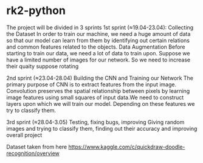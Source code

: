# rk2-python
 
 
 The project will be divided in 3 sprints
1st sprint (≈19.04-23.04):
Collecting the Dataset
In order to train our machine, we need a huge amount of data so that our model can learn from them by identifying out certain relations and common features related to the objects.
Data Augmentation
Before starting to train our data, we need a lot of data to train upon. Suppose we have a limited number of images for our network. So we need to increase their quaity suppose rotating

2nd sprint (≈23.04-28.04)
Building the CNN and Training our Network
The primary purpose of CNN is to extract features from the input image. Convolution preserves the spatial relationship between pixels by learning image features using small squares of input data.We need to construct layers upon which we will train our model. Depending on these features we try to classify them.

3rd sprint (≈28.04-3.05)
Testing, fixing bugs, improving
Giving random images and trying to classify them, finding out their accuracy and improving overall project
 
 
 Dataset taken from here https://www.kaggle.com/c/quickdraw-doodle-recognition/overview
 
 
